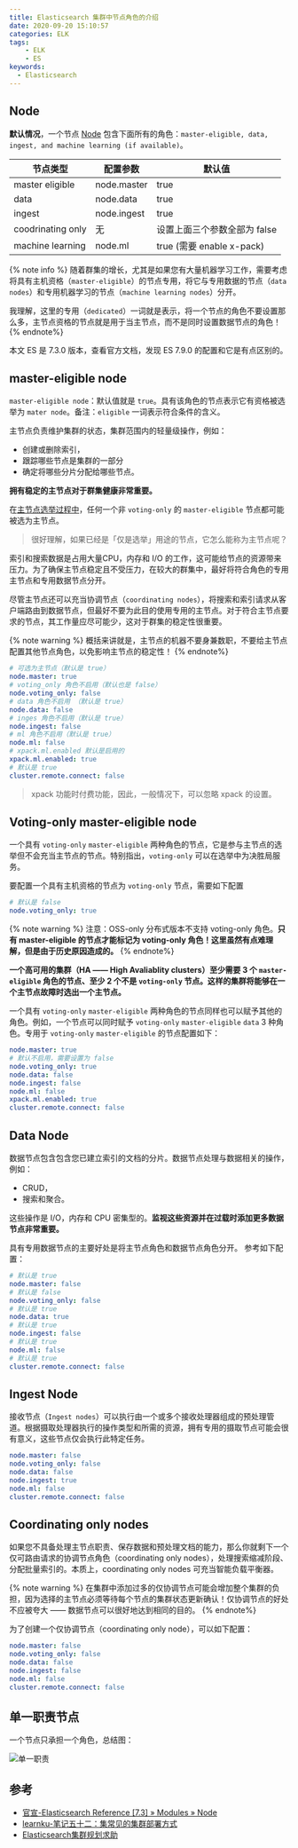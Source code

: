 ```yaml
---
title: Elasticsearch 集群中节点角色的介绍
date: 2020-09-20 15:10:57
categories: ELK
tags:
    - ELK
    - ES
keywords:
  - Elasticsearch
---
```


## Node

**默认情况**，一个节点 [Node](https://www.elastic.co/guide/en/elasticsearch/reference/7.3/modules-node.html#voting-only-node) 包含下面所有的角色：`master-eligible, data, ingest, and machine learning (if available)`。

| 节点类型          | 配置参数    | 默认值                       |
| ----------------- | ----------- | ---------------------------- |
| master eligible   | node.master | true                         |
| data              | node.data   | true                         |
| ingest            | node.ingest | true                         |
| coodrinating only | 无          | 设置上面三个参数全部为 false |
| machine learning  | node.ml     | true (需要 enable x-pack)    |

{% note info %}
随着群集的增长，尤其是如果您有大量机器学习工作，需要考虑将具有主机资格（`master-eligible`）的节点专用，将它与专用数据的节点（`data nodes`）和专用机器学习的节点（`machine learning nodes`）分开。

我理解，这里的专用（`dedicated`）一词就是表示，将一个节点的角色不要设置那么多，主节点资格的节点就是用于当主节点，而不是同时设置数据节点的角色！
{% endnote%}

本文 ES 是 7.3.0 版本，查看官方文档，发现 ES 7.9.0 的配置和它是有点区别的。

## master-eligible node

`master-eligible node`：默认值就是 `true`。具有该角色的节点表示它有资格被选举为 `mater node`。备注：`eligible` 一词表示符合条件的含义。

主节点负责维护集群的状态，集群范围内的轻量级操作，例如：
- 创建或删除索引，
- 跟踪哪些节点是集群的一部分
- 确定将哪些分片分配给哪些节点。

**拥有稳定的主节点对于群集健康非常重要。**

在[主节点选举过程中](https://www.elastic.co/guide/en/elasticsearch/reference/7.3/modules-discovery.html)，任何一个非 `voting-only` 的 `master-eligible` 节点都可能被选为主节点。

> 很好理解，如果已经是「仅是选举」用途的节点，它怎么能称为主节点呢？

索引和搜索数据是占用大量CPU，内存和 I/O 的工作，这可能给节点的资源带来压力。为了确保主节点稳定且不受压力，在较大的群集中，最好将符合角色的专用主节点和专用数据节点分开。

尽管主节点还可以充当协调节点（`coordinating nodes`），将搜索和索引请求从客户端路由到数据节点，但最好不要为此目的使用专用的主节点。对于符合主节点要求的节点，其工作量应尽可能少，这对于群集的稳定性很重要。

{% note warning %}
概括来讲就是，主节点的机器不要身兼数职，不要给主节点配置其他节点角色，以免影响主节点的稳定性！
{% endnote%}

```yaml
# 可选为主节点（默认是 true）
node.master: true
# voting_only 角色不启用（默认也是 false） 
node.voting_only: false
# data 角色不启用 （默认是 true） 
node.data: false 
# inges 角色不启用（默认是 true）
node.ingest: false 
# ml 角色不启用（默认是 true）
node.ml: false 
# xpack.ml.enabled 默认是启用的
xpack.ml.enabled: true 
# 默认是 true
cluster.remote.connect: false 
```

> xpack 功能时付费功能，因此，一般情况下，可以忽略 xpack 的设置。

## Voting-only master-eligible node

一个具有 `voting-only` `master-eligible` 两种角色的节点，它是参与主节点的选举但不会充当主节点的节点。特别指出，`voting-only` 可以在选举中为决胜局服务。

要配置一个具有主机资格的节点为 `voting-only` 节点，需要如下配置

```yaml
# 默认是 false
node.voting_only: true 
```

{% note warning %}
注意：OSS-only 分布式版本不支持 voting-only 角色。**只有 master-eligible 的节点才能标记为 voting-only 角色！这里虽然有点难理解，但是由于历史原因造成的。**
{% endnote%}

**一个高可用的集群（HA —— High Avaliablity clusters）至少需要 3 个 `master-eligible` 角色的节点、至少 2 个不是 `voting-only` 节点。这样的集群将能够在一个主节点故障时选出一个主节点。**

一个具有 `voting-only` `master-eligible` 两种角色的节点同样也可以赋予其他的角色。例如，一个节点可以同时赋予 `voting-only` `master-eligible` `data` 3 种角色。专用于 `voting-only` `master-eligible` 的节点配置如下：

```yaml
node.master: true
# 默认不启用，需要设置为 false 
node.voting_only: true 
node.data: false 
node.ingest: false 
node.ml: false 
xpack.ml.enabled: true 
cluster.remote.connect: false 
```

## Data Node

数据节点包含包含您已建立索引的文档的分片。数据节点处理与数据相关的操作，例如：
- CRUD，
- 搜索和聚合。

这些操作是 I/O，内存和 CPU 密集型的。**监视这些资源并在过载时添加更多数据节点非常重要。**

具有专用数据节点的主要好处是将主节点角色和数据节点角色分开。 参考如下配置：
```yaml
# 默认是 true
node.master: false 
# 默认是 false
node.voting_only: false 
# 默认是 true
node.data: true 
# 默认是 true
node.ingest: false 
# 默认是 true
node.ml: false 
# 默认是 true
cluster.remote.connect: false 
```

## Ingest Node

接收节点（`Ingest nodes`）可以执行由一个或多个接收处理器组成的预处理管道。根据摄取处理器执行的操作类型和所需的资源，拥有专用的摄取节点可能会很有意义，这些节点仅会执行此特定任务。

```yaml
node.master: false 
node.voting_only: false 
node.data: false 
node.ingest: true 
node.ml: false 
cluster.remote.connect: false
```

## Coordinating only nodes

如果您不具备处理主节点职责、保存数据和预处理文档的能力，那么你就剩下一个仅可路由请求的协调节点角色（coordinating only nodes），处理搜索缩减阶段、分配批量索引的。本质上，coordinating only nodes 可充当智能负载平衡器。

{% note warning %}
在集群中添加过多的仅协调节点可能会增加整个集群的负担，因为选择的主节点必须等待每个节点的集群状态更新确认！仅协调节点的好处不应被夸大 —— 数据节点可以很好地达到相同的目的。
{% endnote%}

为了创建一个仅协调节点（coordinating only node），可以如下配置：

```yaml
node.master: false 
node.voting_only: false 
node.data: false 
node.ingest: false 
node.ml: false 
cluster.remote.connect: false 
```

## 单一职责节点

一个节点只承担一个角色，总结图：

![单一职责](https://gitee.com/michael_xiang/images/raw/master/uPic/dt7Hon.png)

## 参考

- [官宣-Elasticsearch Reference [7.3] » Modules » Node](https://www.elastic.co/guide/en/elasticsearch/reference/7.3/modules-node.html#coordinating-node)
- [learnku-笔记五十二：集常见的集群部署方式](https://learnku.com/articles/40718)
- [Elasticsearch集群规划求助](https://elasticsearch.cn/question/8487)